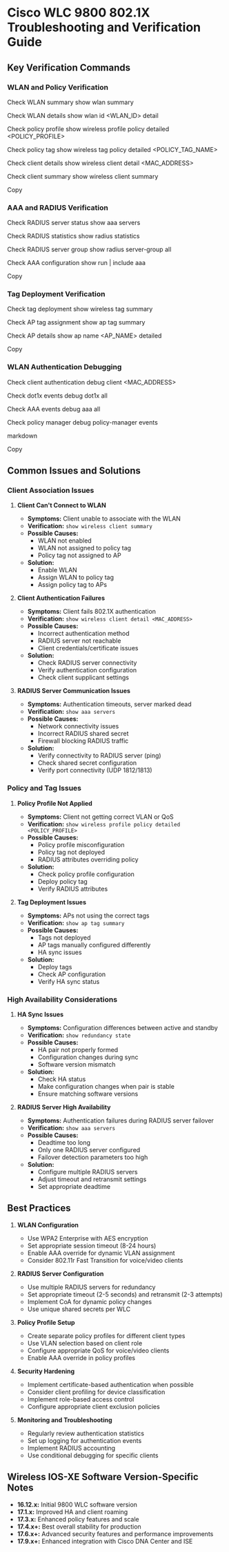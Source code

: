 # Cisco WLC 9800 802.1X Troubleshooting and Verification Guide

## Key Verification Commands

### WLAN and Policy Verification

Check WLAN summary
show wlan summary

Check WLAN details
show wlan id <WLAN_ID> detail

Check policy profile
show wireless profile policy detailed <POLICY_PROFILE>

Check policy tag
show wireless tag policy detailed <POLICY_TAG_NAME>

Check client details
show wireless client detail <MAC_ADDRESS>

Check client summary
show wireless client summary


Copy

### AAA and RADIUS Verification

Check RADIUS server status
show aaa servers

Check RADIUS statistics
show radius statistics

Check RADIUS server group
show radius server-group all

Check AAA configuration
show run | include aaa


Copy

### Tag Deployment Verification

Check tag deployment
show wireless tag summary

Check AP tag assignment
show ap tag summary

Check AP details
show ap name <AP_NAME> detailed


Copy

### WLAN Authentication Debugging

Check client authentication
debug client <MAC_ADDRESS>

Check dot1x events
debug dot1x all

Check AAA events
debug aaa all

Check policy manager
debug policy-manager events

markdown

Copy

## Common Issues and Solutions

### Client Association Issues

1. **Client Can't Connect to WLAN**
   - **Symptoms:** Client unable to associate with the WLAN
   - **Verification:** `show wireless client summary`
   - **Possible Causes:** 
     - WLAN not enabled
     - WLAN not assigned to policy tag
     - Policy tag not assigned to AP
   - **Solution:** 
     - Enable WLAN
     - Assign WLAN to policy tag
     - Assign policy tag to APs

2. **Client Authentication Failures**
   - **Symptoms:** Client fails 802.1X authentication
   - **Verification:** `show wireless client detail <MAC_ADDRESS>`
   - **Possible Causes:**
     - Incorrect authentication method
     - RADIUS server not reachable
     - Client credentials/certificate issues
   - **Solution:**
     - Check RADIUS server connectivity
     - Verify authentication configuration
     - Check client supplicant settings

3. **RADIUS Server Communication Issues**
   - **Symptoms:** Authentication timeouts, server marked dead
   - **Verification:** `show aaa servers`
   - **Possible Causes:**
     - Network connectivity issues
     - Incorrect RADIUS shared secret
     - Firewall blocking RADIUS traffic
   - **Solution:**
     - Verify connectivity to RADIUS server (ping)
     - Check shared secret configuration
     - Verify port connectivity (UDP 1812/1813)

### Policy and Tag Issues

1. **Policy Profile Not Applied**
   - **Symptoms:** Client not getting correct VLAN or QoS
   - **Verification:** `show wireless profile policy detailed <POLICY_PROFILE>`
   - **Possible Causes:**
     - Policy profile misconfiguration
     - Policy tag not deployed
     - RADIUS attributes overriding policy
   - **Solution:**
     - Check policy profile configuration
     - Deploy policy tag
     - Verify RADIUS attributes

2. **Tag Deployment Issues**
   - **Symptoms:** APs not using the correct tags
   - **Verification:** `show ap tag summary`
   - **Possible Causes:**
     - Tags not deployed
     - AP tags manually configured differently
     - HA sync issues
   - **Solution:**
     - Deploy tags
     - Check AP configuration
     - Verify HA sync status

### High Availability Considerations

1. **HA Sync Issues**
   - **Symptoms:** Configuration differences between active and standby
   - **Verification:** `show redundancy state`
   - **Possible Causes:**
     - HA pair not properly formed
     - Configuration changes during sync
     - Software version mismatch
   - **Solution:**
     - Check HA status
     - Make configuration changes when pair is stable
     - Ensure matching software versions

2. **RADIUS Server High Availability**
   - **Symptoms:** Authentication failures during RADIUS server failover
   - **Verification:** `show aaa servers`
   - **Possible Causes:**
     - Deadtime too long
     - Only one RADIUS server configured
     - Failover detection parameters too high
   - **Solution:**
     - Configure multiple RADIUS servers
     - Adjust timeout and retransmit settings
     - Set appropriate deadtime

## Best Practices

1. **WLAN Configuration**
   - Use WPA2 Enterprise with AES encryption
   - Set appropriate session timeout (8-24 hours)
   - Enable AAA override for dynamic VLAN assignment
   - Consider 802.11r Fast Transition for voice/video clients

2. **RADIUS Server Configuration**
   - Use multiple RADIUS servers for redundancy
   - Set appropriate timeout (2-5 seconds) and retransmit (2-3 attempts)
   - Implement CoA for dynamic policy changes
   - Use unique shared secrets per WLC

3. **Policy Profile Setup**
   - Create separate policy profiles for different client types
   - Use VLAN selection based on client role
   - Configure appropriate QoS for voice/video clients
   - Enable AAA override in policy profiles

4. **Security Hardening**
   - Implement certificate-based authentication when possible
   - Consider client profiling for device classification
   - Implement role-based access control
   - Configure appropriate client exclusion policies

5. **Monitoring and Troubleshooting**
   - Regularly review authentication statistics
   - Set up logging for authentication events
   - Implement RADIUS accounting
   - Use conditional debugging for specific clients

## Wireless IOS-XE Software Version-Specific Notes

- **16.12.x:** Initial 9800 WLC software version
- **17.1.x:** Improved HA and client roaming
- **17.3.x:** Enhanced policy features and scale
- **17.4.x+:** Best overall stability for production
- **17.6.x+:** Advanced security features and performance improvements
- **17.9.x+:** Enhanced integration with Cisco DNA Center and ISE
